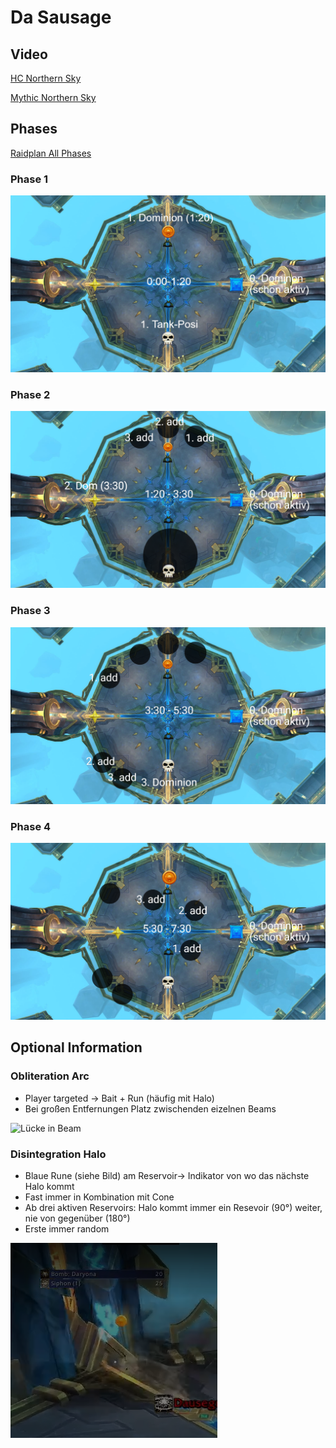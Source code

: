 # Da Sausage

## Video

[HC Northern Sky](https://www.twitch.tv/videos/1261896827?t=02h13m52s)

[Mythic Northern Sky](https://www.twitch.tv/videos/1261897895?t=00h53m24s)

## Phases

[Raidplan All Phases](https://raidplan.io/plan/jXtxPTe8V-ov4uy8)

### Phase 1

![Phase1](/images/dasaugne/dasaugnep1.png)

### Phase 2

![Phase2](/images/dasaugne/dasaugnep2.png)

### Phase 3

![Phase3](/images/dasaugne/dasaugnep3.png)

### Phase 4

![Phase4](/images/dasaugne/dasaugnep4.png)

## Optional Information

###  Obliteration Arc

- Player targeted -> Bait + Run (häufig mit Halo)
- Bei großen Entfernungen Platz zwischenden eizelnen Beams

![Lücke in Beam](/images/dasaugne/oblitArc.gif)

### Disintegration Halo

- Blaue Rune (siehe Bild) am Reservoir-> Indikator von wo das nächste Halo kommt
- Fast immer in Kombination mit Cone
- Ab drei aktiven Reservoirs: Halo kommt immer ein Resevoir (90°) weiter, nie von gegenüber (180°)
- Erste immer random

![Blaue Rune](/images/dasaugne/disintHalo.png)